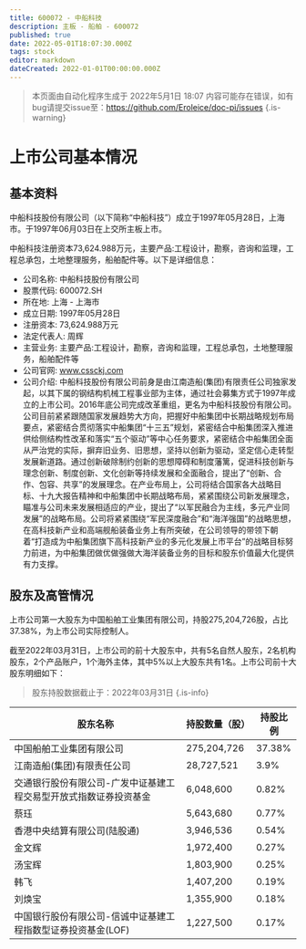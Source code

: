 ```yaml
---
title: 600072 - 中船科技
description: 主板 - 船舶 - 600072
published: true
date: 2022-05-01T18:07:30.000Z
tags: stock
editor: markdown
dateCreated: 2022-01-01T00:00:00.000Z
---
```


> 本页面由自动化程序生成于 2022年5月1日 18:07
> 内容可能存在错误，如有bug请提交issue至：https://github.com/Eroleice/doc-pi/issues
{.is-warning}

# 上市公司基本情况

## 基本资料

中船科技股份有限公司（以下简称“中船科技”）成立于1997年05月28日，上海市。于1997年06月03日在上交所主板上市。

中船科技注册资本73,624.988万元，主要产品:工程设计，勘察，咨询和监理，工程总承包，土地整理服务，船舶配件等。以下是详细信息：

- 公司名称: 中船科技股份有限公司
- 股票代码: 600072.SH
- 所在地: 上海 - 上海市
- 成立日期: 1997年05月28日
- 注册资本: 73,624.988万元
- 法定代表人: 周辉
- 主营业务: 主要产品:工程设计，勘察，咨询和监理，工程总承包，土地整理服务，船舶配件等
- 公司官网: www.cssckj.com
- 公司介绍: 中船科技股份有限公司前身是由江南造船(集团)有限责任公司独家发起，以其下属的钢结构机械工程事业部为主体，通过社会募集方式于1997年成立的上市公司。2016年底公司完成改革重组，更名为中船科技股份有限公司。公司目前紧紧跟随国家发展趋势大方向，把握好中船集团中长期战略规划布局要点，紧密结合贯彻落实中船集团“十三五”规划，紧密结合中船集团深入推进供给侧结构性改革和落实“五个驱动”等中心任务要求，紧密结合中船集团全面从严治党的实际，摒弃旧业务、旧思想，坚持以创新为驱动，坚定信心走转型发展新道路。通过创新破除制约创新的思想障碍和制度藩篱，促进科技创新与理念创新、制度创新、文化创新等持续发展和全面融合，提出了“创新、合作、包容、共享”的发展理念。在产业布局上，公司将结合国家各大战略目标、十九大报告精神和中船集团中长期战略布局，紧紧围绕公司新发展理念，瞄准与公司未来发展相适应的产业，提出了“以军民融合为主线，多元产业同发展”的战略布局。公司将紧紧围绕“军民深度融合”和“海洋强国”的战略思想，在高科技新产业和高端舰船装备业务上有所突破，在公司领导的带领下朝着“打造成为中船集团旗下高科技新产业的多元化发展上市平台”的战略目标努力前进，为中船集团做优做强做大海洋装备业务的目标和股东价值最大化提供有力支撑。


## 股东及高管情况

上市公司第一大股东为中国船舶工业集团有限公司，持股275,204,726股，占比37.38%，为上市公司实际控制人。

截至2022年03月31日，上市公司的前十大股东中，共有5名自然人股东，2名机构股东，2个产品账户，1个海外主体，其中5%以上大股东共有1名。上市公司前十大股东明细如下：

> 股东持股数据截止于：2022年03月31日
{.is-info}

| 股东名称 | 持股数量（股） | 持股比例 |
| --- | --- | --- |
| 中国船舶工业集团有限公司 | 275,204,726 | 37.38% |
| 江南造船(集团)有限责任公司 | 28,727,521 | 3.9% |
| 交通银行股份有限公司-广发中证基建工程交易型开放式指数证券投资基金 | 6,048,600 | 0.82% |
| 蔡珏 | 5,643,680 | 0.77% |
| 香港中央结算有限公司(陆股通) | 3,946,536 | 0.54% |
| 金文辉 | 1,972,400 | 0.27% |
| 汤宝辉 | 1,803,900 | 0.25% |
| 韩飞 | 1,407,200 | 0.19% |
| 刘焕宝 | 1,355,900 | 0.18% |
| 中国银行股份有限公司-信诚中证基建工程指数型证券投资基金(LOF) | 1,227,500 | 0.17% |




